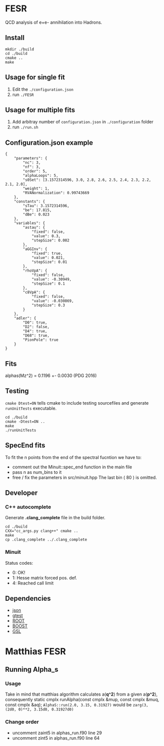 # FESR 
QCD analysis of e+e- annihilation into Hadrons.

## Install
```
mkdir ./build
cd ./build
cmake ..
make
```

## Usage for single fit
1. Edit the `./configuration.json`
2. run `./FESR`

## Usage for multiple fits
1. Add arbitray number of `configuration.json` in `./configuration` folder
2. run `./run.sh`

## Configuration.json example
```
{
    "parameters": {
        "nc": 3,
        "nf": 3,
        "order": 5,
        "alphaLoops": 5,
        "s0Set": [3.1572314596, 3.0, 2.8, 2.6, 2.5, 2.4, 2.3, 2.2, 2.1, 2.0],
        "weight": 1,
        "RVANormalization": 0.99743669
    },
    "constants": {
        "sTau": 3.1572314596,
        "be": 17.815,
        "dBe": 0.023
    },
    "variables": {
        "astau": {
            "fixed": false,
            "value": 0.3,
            "stepSize": 0.002
        },
        "aGGInv": {
            "fixed": true,
            "value": 0.021,
            "stepSize": 0.01
        },
        "rhoVpA": {
            "fixed": false,
            "value": -0.30949,
            "stepSize": 0.1
        },
        "c8VpA": {
            "fixed": false,
            "value": -0.030869,
            "stepSize": 0.3
        }
    },
    "adler": {
        "D0": true,
        "D2": false,
        "D4": true,
        "D68": true,
        "PionPole": true
    }
}

```

## Fits
alphas(Mz^2) = 0.1196 +- 0.0030 (PDG 2016)

## Testing
`cmake Dtest=ON` tells cmake to include testing sourcefiles and generate `runUnitTests` executable. 
```
cd ./build
cmake -Dtest=ON ..
make
./runUnitTests
```

## SpecEnd fits
To fit the n points from the end of the spectral fucntion we have to:
- comment out the Minuit::spec_end function in the main file
- pass n as num_bins to it
- free / fix the parameters in src/minuit.hpp
The last bin ( 80 ) is omitted.

## Developer
### C++ autocomplete 
Generate **.clang_complete** file in the build folder.
```
cd ./build
CXX="cc_args.py clang++" cmake ..
make
cp .clang_complete ../.clang_complete
```

### Minuit
Status codes:
- 0: OK!
- 1: Hesse matrix forced pos. def.
- 4: Reached call limit

## Dependencies 
* [json](https://github.com/nlohmann/json)
* [gtest](https://github.com/google/googletest)
* [ROOT](https://root.cern.ch/)
* [BOOST](https://www.boost.org/)
* [GSL](https://www.gnu.org/software/gsl/doc/html/index.html)

# Matthias FESR
## Running Alpha_s 
### Usage
Take in mind that matthias algorithm calculates a(**q^2**) from a given a(**p^2**), consequently
  static cmplx runAlpha(const cmplx &mup, const cmplx &muq, const cmplx &aq);
`AlphaS::run(2.0, 3.15, 0.31927)` would be `zarg(3, (2d0, 0)**2, 3.15d0, 0.31927d0)`
### Change order
- uncomment zaint5 in alphas_run.f90 line 29
- uncomment zint5 in alphas_run.f90 line 64



